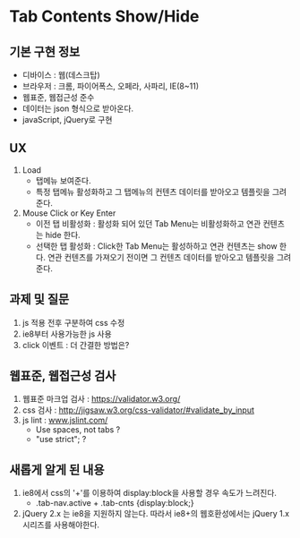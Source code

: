 # Tab Contents Show/Hide

## 기본 구현 정보

- 디바이스 : 웹(데스크탑)
- 브라우저 : 크롬, 파이어폭스, 오페라, 사파리, IE(8~11)
- 웹표준, 웹접근성 준수
- 데이터는 json 형식으로 받아온다.
- javaScript, jQuery로 구현

## UX

1. Load
	- 탭메뉴 보여준다.
	- 특정 탭메뉴 활성화하고 그 탭메뉴의 컨텐츠 데이터를 받아오고 템플릿을 그려준다.
2. Mouse Click or Key Enter 
	- 이전 탭 비활성화 : 활성화 되어 있던 Tab Menu는 비활성화하고 연관 컨텐츠는 hide 한다.
	- 선택한 탭 활성화 : Click한 Tab Menu는 활성하하고 연관 컨텐츠는 show 한다. 연관 컨텐츠를 가져오기 전이면 그 컨텐츠 데이터를 받아오고 템플릿을 그려준다.


## 과제 및 질문

1. js 적용 전후 구분하여 css 수정
2. ie8부터 사용가능한 js 사용
3. click 이벤트 : 더 간결한 방법은?

## 웹표준, 웹접근성 검사
1. 웹표준 마크업 검사 : https://validator.w3.org/
2. css 검사 : http://jigsaw.w3.org/css-validator/#validate_by_input
3. js lint :  www.jslint.com/
	- Use spaces, not tabs ?
	- "use strict"; ?

## 새롭게 알게 된 내용

1. ie8에서 css의 '+'를 이용하여 display:block을 사용할 경우 속도가 느려진다. 
	- .tab-nav.active + .tab-cnts {display:block;}
2. jQuery 2.x 는 ie8을 지원하지 않는다. 따라서 ie8+의 웹호환성에서는 jQuery 1.x 시리즈를 사용해야한다.
